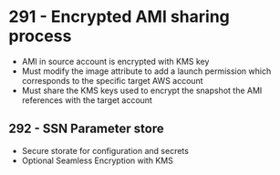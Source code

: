 # 291 - Encrypted AMI sharing process

- AMI in source account is encrypted with KMS key
- Must modify the image attribute to add a launch permission which corresponds to the specific target AWS account
- Must share the KMS keys used to encrypt the snapshot the AMI references with the target account

## 292 - SSN Parameter store

- Secure storate for configuration and secrets
- Optional Seamless Encryption with KMS
